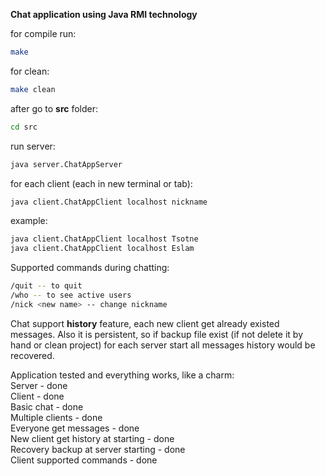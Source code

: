 **Chat application using Java RMI technology**

for compile run:
```bash
make
```

for clean:
```bash 
make clean
```

after go to **src** folder:
```bash
cd src
```

run server:
```bash
java server.ChatAppServer
```

for each client (each in new terminal or tab):
```bash
java client.ChatAppClient localhost nickname
```
example:
```bash
java client.ChatAppClient localhost Tsotne
java client.ChatAppClient localhost Eslam
```

Supported commands during chatting:
```bash
/quit -- to quit 
/who -- to see active users 
/nick <new name> -- change nickname
```

Chat support **history** feature, each new client get already existed messages. Also it is persistent, so if backup file exist (if not delete it by hand or clean project) for each server start all messages history would be recovered.


Application tested and everything works, like a charm:  
Server - done  
Client - done  
Basic chat - done  
Multiple clients - done  
Everyone get messages - done  
New client get history at starting - done  
Recovery backup at server starting - done  
Client supported commands - done  